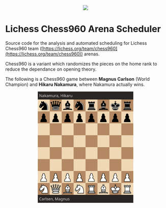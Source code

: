 <p align='center'>
  <img src='https://i.imgur.com/P4piNcX.png'>
</p>

# Lichess Chess960 Arena Scheduler

Source code for the analysis and automated scheduling for Lichess
Chess960 team 
([https://lichess.org/team/chess960](https://lichess.org/team/chess960))
arenas.

Chess960 is a variant which randomizes the pieces on the home rank to reduce
the dependance on opening theory.

The following is a Chess960 game between **Magnus Carlson** (World Champion) and 
**Hikaru Nakamura**, where Nakamura actually wins.

<p align='center'>
  <img src='doc/game.gif' width=300px>
</p>
